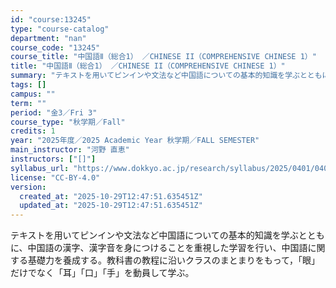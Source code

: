 ```yaml
---
id: "course:13245"
type: "course-catalog"
department: "nan"
course_code: "13245"
course_title: "中国語Ⅱ（総合1） ／CHINESE II（COMPREHENSIVE CHINESE 1）"
title: "中国語Ⅱ（総合1） ／CHINESE II（COMPREHENSIVE CHINESE 1）"
summary: "テキストを用いてピンインや文法など中国語についての基本的知識を学ぶとともに、中国語の漢字、漢字音を身につけることを重視した学習を行い、中国語に関する基礎力を養成する。教科書の教程に沿いクラスのまとまりをもって，「眼」だけでなく「耳」「口」「…"
tags: []
campus: ""
term: ""
period: "金3／Fri 3"
course_type: "秋学期／Fall"
credits: 1
year: "2025年度／2025 Academic Year 秋学期／FALL SEMESTER"
main_instructor: "河野 直恵"
instructors: ["[]"]
syllabus_url: "https://www.dokkyo.ac.jp/research/syllabus/2025/0401/0401_13245_ja_JP.html"
license: "CC-BY-4.0"
version:
  created_at: "2025-10-29T12:47:51.635451Z"
  updated_at: "2025-10-29T12:47:51.635451Z"
---
```

テキストを用いてピンインや文法など中国語についての基本的知識を学ぶとともに、中国語の漢字、漢字音を身につけることを重視した学習を行い、中国語に関する基礎力を養成する。教科書の教程に沿いクラスのまとまりをもって，「眼」だけでなく「耳」「口」「手」を動員して学ぶ。
